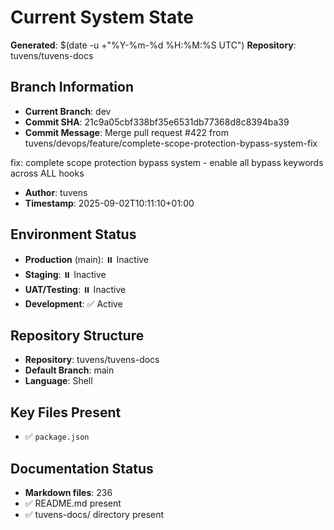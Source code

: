 # Current System State
**Generated**: $(date -u +"%Y-%m-%d %H:%M:%S UTC")
**Repository**: tuvens/tuvens-docs

## Branch Information
- **Current Branch**: dev
- **Commit SHA**: 21c9a05cbf338bf35e6531db77368d8c8394ba39
- **Commit Message**: Merge pull request #422 from tuvens/devops/feature/complete-scope-protection-bypass-system-fix

fix: complete scope protection bypass system - enable all bypass keywords across ALL hooks
- **Author**: tuvens
- **Timestamp**: 2025-09-02T10:11:10+01:00

## Environment Status
- **Production** (main): ⏸️ Inactive
- **Staging**: ⏸️ Inactive
- **UAT/Testing**: ⏸️ Inactive
- **Development**: ✅ Active

## Repository Structure
- **Repository**: tuvens/tuvens-docs
- **Default Branch**: main
- **Language**: Shell

## Key Files Present
- ✅ `package.json`

## Documentation Status
- **Markdown files**: 236
- ✅ README.md present
- ✅ tuvens-docs/ directory present
